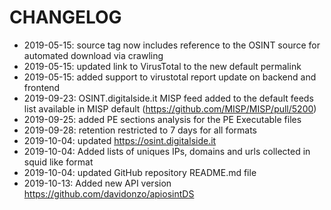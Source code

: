 # CHANGELOG
* 2019-05-15: source tag now includes reference to the OSINT source for automated download via crawling
* 2019-05-15: updated link to VirusTotal to the new default permalink
* 2019-05-15: added support to virustotal report update on backend and frontend
* 2019-09-23: OSINT.digitalside.it MISP feed added to the default feeds list available in MISP default (https://github.com/MISP/MISP/pull/5200)
* 2019-09-25: added PE sections analysis for the PE Executable files 
* 2019-09-28: retention restricted to 7 days for all formats
* 2019-10-04: updated https://osint.digitalside.it
* 2019-10-04: Added lists of uniques IPs, domains and urls collected in squid like format
* 2019-10-04: updated GitHub repository README.md file
* 2019-10-13: Added new API version https://github.com/davidonzo/apiosintDS
